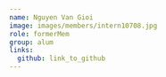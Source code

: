 ```yaml
---
name: Nguyen Van Gioi 
image: images/members/intern10708.jpg 
role: formerMem
group: alum
links:
  github: link_to_github 
---
```

